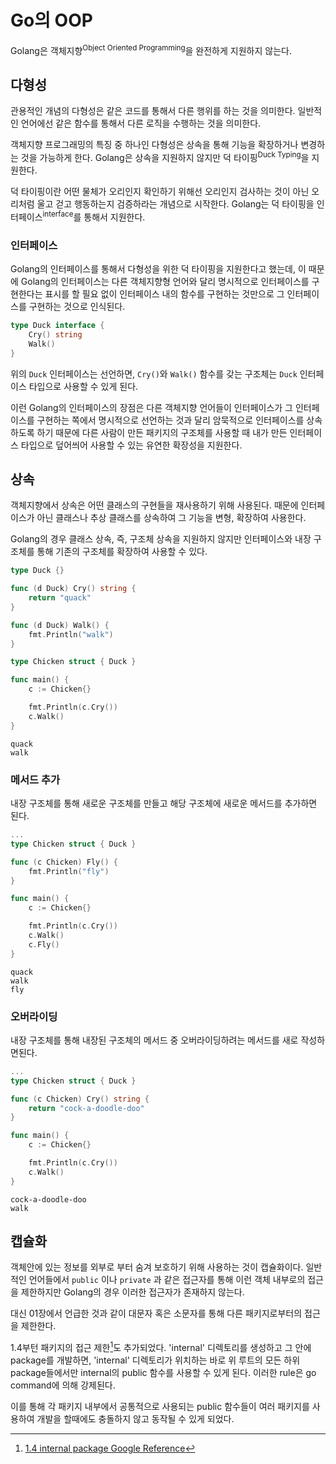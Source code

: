 # Go의 OOP

Golang은 객체지향<sup>Object Oriented Programming</sup>을 완전하게 지원하지 않는다. 

## 다형성

관용적인 개념의 다형성은 같은 코드를 통해서 다른 행위를 하는 것을 의미한다. 일반적인 언어에선 같은 함수를 통해서 다른 로직을 수행하는 것을 의미한다.

객체지향 프로그래밍의 특징 중 하나인 다형성은 상속을 통해 기능을 확장하거나 변경하는 것을 가능하게 한다. Golang은 상속을 지원하지 않지만 덕 타이핑<sup>Duck Typing</sup>을 지원한다.

덕 타이핑이란 어떤 물체가 오리인지 확인하기 위해선 오리인지 검사하는 것이 아닌 오리처럼 울고 걷고 행동하는지 검증하라는 개념으로 시작한다. Golang는 덕 타이핑을 인터페이스<sup>interface</sup>를 통해서 지원한다.

### 인터페이스

Golang의 인터페이스를 통해서 다형성을 위한 덕 타이핑을 지원한다고 했는데, 이 때문에 Golang의 인터페이스는 다른 객체지향형 언어와 달리 명시적으로 인터페이스를 구현한다는 표시를 할 필요 없이 인터페이스 내의 함수를 구현하는 것만으로 그 인터페이스를 구현하는 것으로 인식된다.

```go
type Duck interface {
    Cry() string
    Walk()
}
```

위의 `Duck` 인터페이스는 선언하면, `Cry()`와 `Walk()` 함수를 갖는 구조체는 `Duck` 인터페이스 타입으로 사용할 수 있게 된다.

이런 Golang의 인터페이스의 장점은 다른 객체지향 언어들이 인터페이스가 그 인터페이스를 구현하는 쪽에서 명시적으로 선언하는 것과 달리 암묵적으로 인터페이스를 상속하도록 하기 때문에 다른 사람이 만든 패키지의 구조체를 사용할 때 내가 만든 인터페이스 타입으로 덮어씌어 사용할 수 있는 유연한 확장성을 지원한다.

<!-- 예시가 있으면 좋을듯 -->

## 상속

객체지향에서 상속은 어떤 클래스의 구현들을 재사용하기 위해 사용된다. 때문에 인터페이스가 아닌 클래스나 추상 클래스를 상속하여 그 기능을 변형, 확장하여 사용한다.

Golang의 경우 클래스 상속, 즉, 구조체 상속을 지원하지 않지만 인터페이스와 내장 구조체를 통해 기존의 구조체를 확장하여 사용할 수 있다.

```go
type Duck {}

func (d Duck) Cry() string {
    return "quack"
}

func (d Duck) Walk() {
    fmt.Println("walk")
}

type Chicken struct { Duck }

func main() {
	c := Chicken{}

	fmt.Println(c.Cry())
	c.Walk()
}
```
```terminal
quack
walk
```

### 메서드 추가

내장 구조체를 통해 새로운 구조체를 만들고 해당 구조체에 새로운 메서드를 추가하면 된다.

```go
...
type Chicken struct { Duck }

func (c Chicken) Fly() {
    fmt.Println("fly")
}

func main() {
    c := Chicken{}

	fmt.Println(c.Cry())
    c.Walk()
    c.Fly()
}
```
```terminal
quack
walk
fly
```

### 오버라이딩

내장 구조체를 통해 내장된 구조체의 메서드 중 오버라이딩하려는 메서드를 새로 작성하면된다.


```go
...
type Chicken struct { Duck }

func (c Chicken) Cry() string {
    return "cock-a-doodle-doo"
}

func main() {
    c := Chicken{}

	fmt.Println(c.Cry())
    c.Walk()
}
```
```terminal
cock-a-doodle-doo
walk
```

## 캡슐화

객체안에 있는 정보를 외부로 부터 숨겨 보호하기 위해 사용하는 것이 캡슐화이다. 일반적인 언어들에서 `public` 이나 `private` 과 같은 접근자를 통해 이런 객체 내부로의 접근을 제한하지만 Golang의 경우 이러한 접근자가 존재하지 않는다.

대신 01장에서 언급한 것과 같이 대문자 혹은 소문자를 통해 다른 패키지로부터의 접근을 제한한다.

1.4부턴 패키지의 접근 제한[^1.4-internal-package]도 추가되었다. 'internal' 디렉토리를 생성하고 그 안에 package를 개발하면, 'internal' 디렉토리가 위치하는 바로 위 루트의 모든 하위 package들에서만 internal의 public 함수를 사용할 수 있게 된다. 이러한 rule은 go command에 의해 강제된다.

이를 통해 각 패키지 내부에서 공통적으로 사용되는 public 함수들이 여러 패키지를 사용하여 개발을 할때에도 충돌하지 않고 동작될 수 있게 되었다.

[^1.4-internal-package]:[1.4 internal package Google Reference](https://docs.google.com/document/d/1e8kOo3r51b2BWtTs_1uADIA5djfXhPT36s6eHVRIvaU/edit)